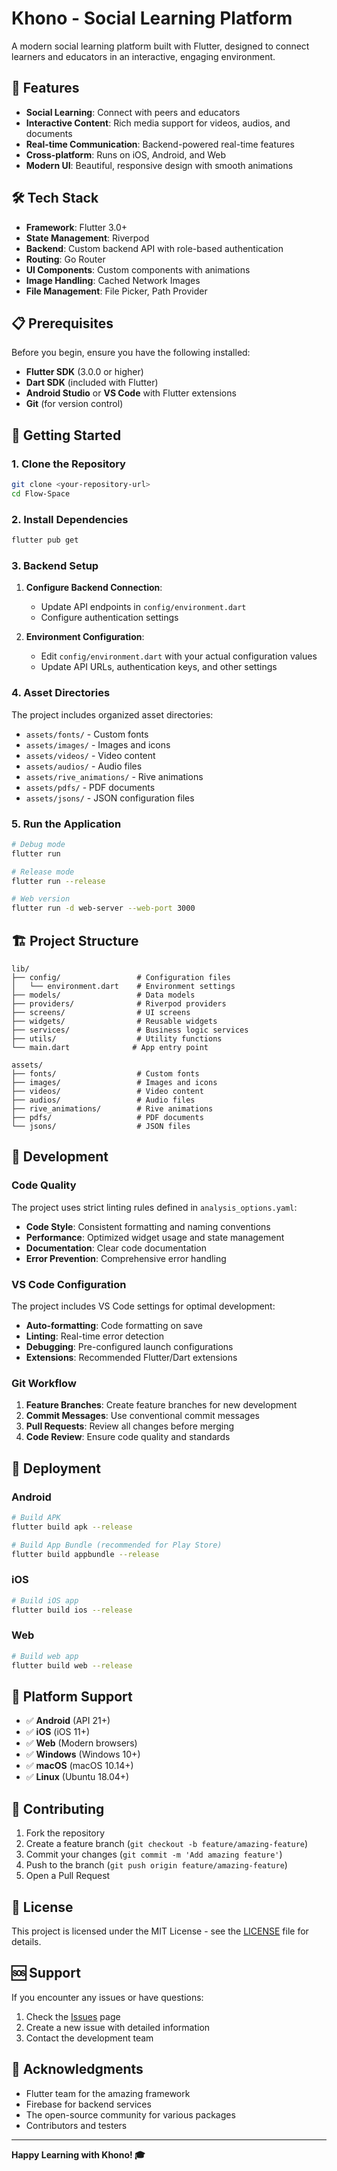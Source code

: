 # Khono - Social Learning Platform

A modern social learning platform built with Flutter, designed to connect learners and educators in an interactive, engaging environment.

## 🚀 Features

- **Social Learning**: Connect with peers and educators
- **Interactive Content**: Rich media support for videos, audios, and documents
- **Real-time Communication**: Backend-powered real-time features
- **Cross-platform**: Runs on iOS, Android, and Web
- **Modern UI**: Beautiful, responsive design with smooth animations

## 🛠️ Tech Stack

- **Framework**: Flutter 3.0+
- **State Management**: Riverpod
- **Backend**: Custom backend API with role-based authentication
- **Routing**: Go Router
- **UI Components**: Custom components with animations
- **Image Handling**: Cached Network Images
- **File Management**: File Picker, Path Provider

## 📋 Prerequisites

Before you begin, ensure you have the following installed:

- **Flutter SDK** (3.0.0 or higher)
- **Dart SDK** (included with Flutter)
- **Android Studio** or **VS Code** with Flutter extensions
- **Git** (for version control)

## 🚀 Getting Started

### 1. Clone the Repository

```bash
git clone <your-repository-url>
cd Flow-Space
```

### 2. Install Dependencies

```bash
flutter pub get
```

### 3. Backend Setup

1. **Configure Backend Connection**:
   - Update API endpoints in `config/environment.dart`
   - Configure authentication settings

2. **Environment Configuration**:
   - Edit `config/environment.dart` with your actual configuration values
   - Update API URLs, authentication keys, and other settings

### 4. Asset Directories

The project includes organized asset directories:
- `assets/fonts/` - Custom fonts
- `assets/images/` - Images and icons
- `assets/videos/` - Video content
- `assets/audios/` - Audio files
- `assets/rive_animations/` - Rive animations
- `assets/pdfs/` - PDF documents
- `assets/jsons/` - JSON configuration files

### 5. Run the Application

```bash
# Debug mode
flutter run

# Release mode
flutter run --release

# Web version
flutter run -d web-server --web-port 3000
```

## 🏗️ Project Structure

```
lib/
├── config/                 # Configuration files
│   └── environment.dart    # Environment settings
├── models/                 # Data models
├── providers/              # Riverpod providers
├── screens/                # UI screens
├── widgets/                # Reusable widgets
├── services/               # Business logic services
├── utils/                  # Utility functions
└── main.dart              # App entry point

assets/
├── fonts/                  # Custom fonts
├── images/                 # Images and icons
├── videos/                 # Video content
├── audios/                 # Audio files
├── rive_animations/        # Rive animations
├── pdfs/                   # PDF documents
└── jsons/                  # JSON files
```

## 🔧 Development

### Code Quality

The project uses strict linting rules defined in `analysis_options.yaml`:

- **Code Style**: Consistent formatting and naming conventions
- **Performance**: Optimized widget usage and state management
- **Documentation**: Clear code documentation
- **Error Prevention**: Comprehensive error handling

### VS Code Configuration

The project includes VS Code settings for optimal development:

- **Auto-formatting**: Code formatting on save
- **Linting**: Real-time error detection
- **Debugging**: Pre-configured launch configurations
- **Extensions**: Recommended Flutter/Dart extensions

### Git Workflow

1. **Feature Branches**: Create feature branches for new development
2. **Commit Messages**: Use conventional commit messages
3. **Pull Requests**: Review all changes before merging
4. **Code Review**: Ensure code quality and standards

## 🚀 Deployment

### Android

```bash
# Build APK
flutter build apk --release

# Build App Bundle (recommended for Play Store)
flutter build appbundle --release
```

### iOS

```bash
# Build iOS app
flutter build ios --release
```

### Web

```bash
# Build web app
flutter build web --release
```

## 📱 Platform Support

- ✅ **Android** (API 21+)
- ✅ **iOS** (iOS 11+)
- ✅ **Web** (Modern browsers)
- ✅ **Windows** (Windows 10+)
- ✅ **macOS** (macOS 10.14+)
- ✅ **Linux** (Ubuntu 18.04+)

## 🤝 Contributing

1. Fork the repository
2. Create a feature branch (`git checkout -b feature/amazing-feature`)
3. Commit your changes (`git commit -m 'Add amazing feature'`)
4. Push to the branch (`git push origin feature/amazing-feature`)
5. Open a Pull Request

## 📄 License

This project is licensed under the MIT License - see the [LICENSE](LICENSE) file for details.

## 🆘 Support

If you encounter any issues or have questions:

1. Check the [Issues](https://github.com/your-repo/issues) page
2. Create a new issue with detailed information
3. Contact the development team

## 🙏 Acknowledgments

- Flutter team for the amazing framework
- Firebase for backend services
- The open-source community for various packages
- Contributors and testers

---

**Happy Learning with Khono! 🎓**
